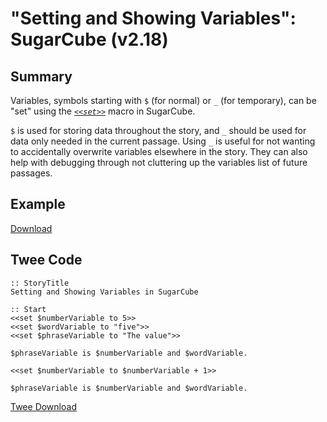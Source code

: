 # "Setting and Showing Variables": SugarCube (v2.18)

## Summary

Variables, symbols starting with `$` (for normal) or `_` (for temporary), can be "set" using the *[`<<set>>`](http://www.motoslave.net/sugarcube/2/docs/macros.html#macros-set)* macro in SugarCube.

`$` is used for storing data throughout the story, and `_` should be used for data only needed in the current passage. Using `_` is useful for not wanting to accidentally overwrite variables elsewhere in the story. They can also help with debugging through not cluttering up the variables list of future passages.

## Example

[Download](sugarcube_settingandshowing_example.html)

## Twee Code

```twee
:: StoryTitle
Setting and Showing Variables in SugarCube

:: Start
<<set $numberVariable to 5>>
<<set $wordVariable to "five">>
<<set $phraseVariable to "The value">>

$phraseVariable is $numberVariable and $wordVariable.

<<set $numberVariable to $numberVariable + 1>>

$phraseVariable is $numberVariable and $wordVariable.

```

[Twee Download](sugarcube_settingandshowing_twee.txt)
